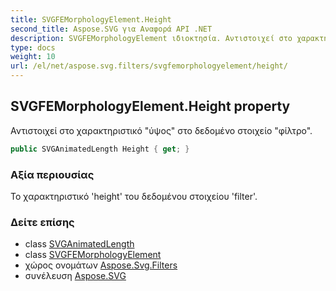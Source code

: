 ```yaml
---
title: SVGFEMorphologyElement.Height
second_title: Aspose.SVG για Αναφορά API .NET
description: SVGFEMorphologyElement ιδιοκτησία. Αντιστοιχεί στο χαρακτηριστικό ύψος στο δεδομένο στοιχείο φίλτρο.
type: docs
weight: 10
url: /el/net/aspose.svg.filters/svgfemorphologyelement/height/
---
```

## SVGFEMorphologyElement.Height property

Αντιστοιχεί στο χαρακτηριστικό "ύψος" στο δεδομένο στοιχείο "φίλτρο".

```csharp
public SVGAnimatedLength Height { get; }
```

### Αξία περιουσίας

Το χαρακτηριστικό 'height' του δεδομένου στοιχείου 'filter'.

### Δείτε επίσης

* class [SVGAnimatedLength](../../../aspose.svg.datatypes/svganimatedlength/)
* class [SVGFEMorphologyElement](../)
* χώρος ονομάτων [Aspose.Svg.Filters](../../svgfemorphologyelement/)
* συνέλευση [Aspose.SVG](../../../)


